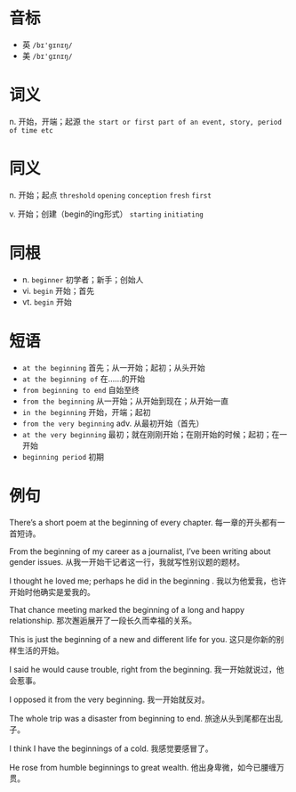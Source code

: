 # 音标

- 英 `/bɪ'gɪnɪŋ/`
- 美 `/bɪ'ɡɪnɪŋ/`

# 词义

n. 开始，开端；起源
`the start or first part of an event, story, period of time etc`

# 同义

n. 开始；起点
`threshold` `opening` `conception` `fresh` `first`

v. 开始；创建（begin的ing形式）
`starting` `initiating`

# 同根

- n. `beginner` 初学者；新手；创始人
- vi. `begin` 开始；首先
- vt. `begin` 开始

# 短语

- `at the beginning` 首先；从一开始；起初；从头开始
- `at the beginning of` 在……的开始
- `from beginning to end` 自始至终
- `from the beginning` 从一开始；从开始到现在；从开始一直
- `in the beginning` 开始，开端；起初
- `from the very beginning` adv. 从最初开始（首先）
- `at the very beginning` 最初；就在刚刚开始；在刚开始的时候；起初；在一开始
- `beginning period` 初期

# 例句

There’s a short poem at the beginning of every chapter.
每一章的开头都有一首短诗。

From the beginning of my career as a journalist, I’ve been writing about gender issues.
从我一开始干记者这一行，我就写性别议题的题材。

I thought he loved me; perhaps he did in the beginning .
我以为他爱我，也许开始时他确实是爱我的。

That chance meeting marked the beginning of a long and happy relationship.
那次邂逅展开了一段长久而幸福的关系。

This is just the beginning of a new and different life for you.
这只是你新的别样生活的开始。

I said he would cause trouble, right from the beginning.
我一开始就说过，他会惹事。

I opposed it from the very beginning.
我一开始就反对。

The whole trip was a disaster from beginning to end.
旅途从头到尾都在出乱子。

I think I have the beginnings of a cold.
我感觉要感冒了。

He rose from humble beginnings to great wealth.
他出身卑微，如今已腰缠万贯。


